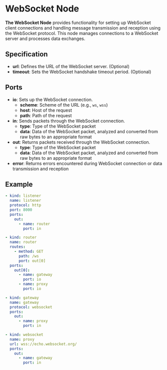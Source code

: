 # WebSocket Node

**The WebSocket Node** provides functionality for setting up WebSocket client connections and handling message transmission and reception using the WebSocket protocol. This node manages connections to a WebSocket server and processes data exchanges.

## Specification

- **url**: Defines the URL of the WebSocket server. (Optional)
- **timeout**: Sets the WebSocket handshake timeout period. (Optional)

## Ports

- **io**: Sets up the WebSocket connection.
  - **scheme**: Scheme of the URL (e.g., `ws`, `wss`)
  - **host**: Host of the request
  - **path**: Path of the request
- **in**: Sends packets through the WebSocket connection.
  - **type**: Type of the WebSocket packet
  - **data**: Data of the WebSocket packet, analyzed and converted from raw bytes to an appropriate format
- **out**: Returns packets received through the WebSocket connection.
  - **type**: Type of the WebSocket packet
  - **data**: Data of the WebSocket packet, analyzed and converted from raw bytes to an appropriate format
- **error**: Returns errors encountered during WebSocket connection or data transmission and reception

## Example

```yaml
- kind: listener
  name: listener
  protocol: http
  port: 8000
  ports:
    out:
      - name: router
        port: in

- kind: router
  name: router
  routes:
    - method: GET
      path: /ws
      port: out[0]
  ports:
    out[0]:
      - name: gateway
        port: io
      - name: proxy
        port: io

- kind: gateway
  name: gateway
  protocol: websocket
  ports:
    out:
      - name: proxy
        port: in

- kind: websocket
  name: proxy
  url: wss://echo.websocket.org/
  ports:
    out:
      - name: gateway
        port: in
```
